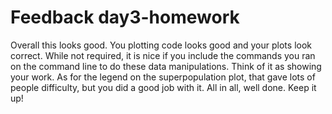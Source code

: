 # Feedback day3-homework

Overall this looks good. You plotting code looks good and your plots look correct. While not required, it is nice if you include the commands you ran on the command line to do these data manipulations. Think of it as showing your work. As for the legend on the superpopulation plot, that gave lots of people difficulty, but you did a good job with it. All in all, well done. Keep it up!